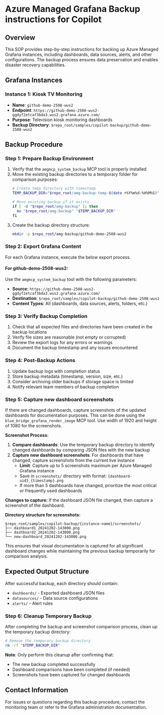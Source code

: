 # Azure Managed Grafana Backup instructions for Copilot

## Overview
This SOP provides step-by-step instructions for backing up Azure Managed Grafana instances, including dashboards, data sources, alerts, and other configurations. The backup process ensures data preservation and enables disaster recovery capabilities.

## Grafana Instances

### Instance 1: Kiosk TV Monitoring
- **Name**: `github-demo-2508-wus2`
- **Endpoint**: `https://github-demo-2508-wus2-ggdyf2etcaf3bda3.wus2.grafana.azure.com/`
- **Purpose**: Television kiosk monitoring dashboards
- **Backup Directory**: `$repo_root/samples/copilot-backup/github-demo-2508-wus2`

## Backup Procedure

### Step 1: Prepare Backup Environment
1. Verify that the `amgmcp_system_backup` MCP tool is properly installed
2. Move the existing backup directories to a temporary folder for comparison purposes:
   ```bash
   # Create temp directory with timestamp
   TEMP_BACKUP_DIR="$repo_root/amg-backup-temp-$(date +%Y%m%d-%H%M%S)"
   
   # Move existing backup if it exists
   if [ -d "$repo_root/amg-backup" ]; then
     mv "$repo_root/amg-backup" "$TEMP_BACKUP_DIR"
   fi
   ```
3. Create the backup directory structure:
   ```bash
   mkdir -p $repo_root/amg-backup/github-demo-2508-wus2
   ```

### Step 2: Export Grafana Content
For each Grafana instance, execute the below export process.

#### For github-demo-2508-wus2:
Use the `amgmcp_system_backup` tool with the following parameters:
- **Source**: `https://github-demo-2508-wus2-ggdyf2etcaf3bda3.wus2.grafana.azure.com/`
- **Destination**: `$repo_root/samples/copilot-backup/github-demo-2508-wus2`
- **Content Types**: All (dashboards, data sources, alerts, folders, etc.)

### Step 3: Verify Backup Completion
1. Check that all expected files and directories have been created in the backup locations
2. Verify file sizes are reasonable (not empty or corrupted)
3. Review the export logs for any errors or warnings
4. Document the backup timestamp and any issues encountered

### Step 4: Post-Backup Actions
1. Update backup logs with completion status
2. Store backup metadata (timestamp, version, size, etc.)
3. Consider archiving older backups if storage space is limited
4. Notify relevant team members of backup completion

### Step 5: Capture new dashboard screenshots
If there are changed dashboards, capture screenshots of the updated dashboards for documentation purposes. This can be done using the `blue_bridge_grafana_render_image` MCP tool. Use width of 1920 and height of 1080 for the screenshots.

**Screenshot Process:**
1. **Compare dashboards**: Use the temporary backup directory to identify changed dashboards by comparing JSON files with the new backup
2. **Capture new dashboard screenshots**: For dashboards that have changed, capture screenshots from the current live instance
   - **Limit**: Capture up to 5 screenshots maximum per Azure Managed Grafana instance
   - Save in `screenshots/` directory with format: `{dashboard-uid}_{timestamp}.png`
   - If more than 5 dashboards have changed, prioritize the most critical or frequently used dashboards

**Changes to capture:**
If the dashboard JSON file changed, then capture a screenshot of the dashboard.

**Directory structure for screenshots:**
```
$repo_root/samples/copilot-backup/{instance-name}/screenshots/
├── dashboard1_20241202-143000.png
├── dashboard2_20241202-143000.png
└── new-dashboard_20241202-143000.png
```

This ensures that visual documentation is captured for all significant dashboard changes while maintaining the previous backup temporarily for comparison analysis.

## Expected Output Structure
After successful backup, each directory should contain:
- `dashboards/` - Exported dashboard JSON files
- `datasources/` - Data source configurations
- `alerts/` - Alert rules

### Step 6: Cleanup Temporary Backup
After completing the backup and screenshot comparison process, clean up the temporary backup directory:
```bash
# Remove the temporary backup directory
rm -rf "$TEMP_BACKUP_DIR"
```

**Note**: Only perform this cleanup after confirming that:
- The new backup completed successfully
- Dashboard comparisons have been completed (if needed)
- Screenshots have been captured for changed dashboards

## Contact Information
For issues or questions regarding this backup procedure, contact the monitoring team or refer to the Grafana administration documentation.